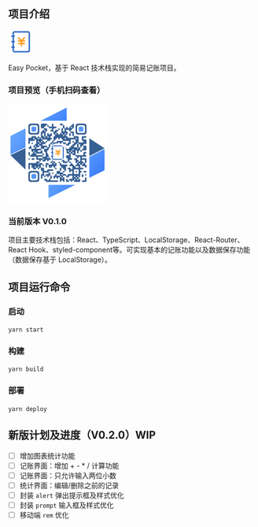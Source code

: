 ## 项目介绍 
<img src="public/favicon.ico" width="50" alt="Easy Pocket"/> 

Easy Pocket，基于 React 技术栈实现的简易记账项目。
### 项目预览（手机扫码查看）
<img src="src/static/qrcode.png" width="200" alt="https://dreamqyq.github.io/easy-pocket/" />

### 当前版本 V0.1.0
项目主要技术栈包括：React、TypeScript、LocalStorage、React-Router、React Hook、styled-component等。可实现基本的记账功能以及数据保存功能（数据保存基于 LocalStorage）。

## 项目运行命令

### 启动 
`yarn start`
### 构建
`yarn build`
### 部署
`yarn deploy`

## 新版计划及进度（V0.2.0）WIP
- [ ] 增加图表统计功能
- [ ] 记账界面：增加 + - * / 计算功能
- [ ] 记账界面：只允许输入两位小数
- [ ] 统计界面：编辑/删除之前的记录
- [ ] 封装 `alert` 弹出提示框及样式优化
- [ ] 封装 `prompt` 输入框及样式优化
- [ ] 移动端 `rem` 优化
